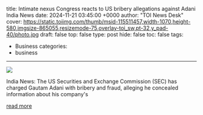 title: Intimate nexus Congress reacts to US bribery allegations against Adani India News
date: 2024-11-21 03:45:00 +0000
author: "TOI News Desk"
cover: https://static.toiimg.com/thumb/msid-115511457,width-1070,height-580,imgsize-865055,resizemode-75,overlay-toi_sw,pt-32,y_pad-40/photo.jpg
draft: false
top: false
type: post
hide: false
toc: false
tags:
  - Business
categories:
  - business
---

![](https://static.toiimg.com/thumb/msid-115511457,width-1070,height-580,imgsize-865055,resizemode-75,overlay-toi_sw,pt-32,y_pad-40/photo.jpg)

India News: The US Securities and Exchange Commission (SEC) has charged Gautam Adani with bribery and fraud, alleging he concealed information about his company's

[read more](https://timesofindia.indiatimes.com/india/intimate-nexus-congress-reacts-to-us-bribery-allegations-against-adani/articleshow/115511049.cms)
